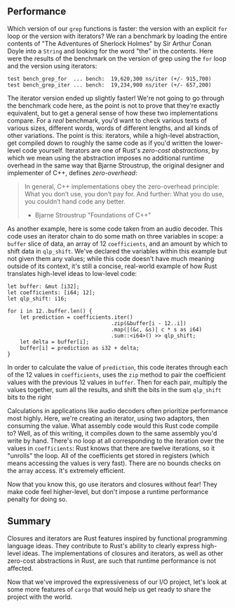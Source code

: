 ## Performance

Which version of our `grep` functions is faster: the version with an explicit
`for` loop or the version with iterators? We ran a benchmark by loading the
entire contents of "The Adventures of Sherlock Holmes" by Sir Arthur Conan
Doyle into a `String` and looking for the word "the" in the contents. Here were
the results of the benchmark on the version of grep using the `for` loop and the
version using iterators:

```text
test bench_grep_for  ... bench:  19,620,300 ns/iter (+/- 915,700)
test bench_grep_iter ... bench:  19,234,900 ns/iter (+/- 657,200)
```

The iterator version ended up slightly faster! We're not going to go through
the benchmark code here, as the point is not to prove that they're exactly
equivalent, but to get a general sense of how these two implementations
compare. For a *real* benchmark, you'd want to check various texts of various
sizes, different words, words of different lengths, and all kinds of other
variations. The point is this: iterators, while a high-level abstraction, get
compiled down to roughly the same code as if you'd written the lower-level code
yourself. Iterators are one of Rust's *zero-cost abstractions*, by which we mean
using the abstraction imposes no additional runtime overhead in the same way
that Bjarne Stroustrup, the original designer and implementer of C++, defines
*zero-overhead*:

> In general, C++ implementations obey the zero-overhead principle: What you
> don’t use, you don’t pay for. And further: What you do use, you couldn’t hand
> code any better.
>
> - Bjarne Stroustrup "Foundations of C++"

As another example, here is some code taken from an audio decoder. This code
uses an iterator chain to do some math on three variables in scope: a `buffer`
slice of data, an array of 12 `coefficients`, and an amount by which to shift
data in `qlp_shift`. We've declared the variables within this example but not
given them any values; while this code doesn't have much meaning outside of its
context, it's still a concise, real-world example of how Rust translates
high-level ideas to low-level code:

```rust,ignore
let buffer: &mut [i32];
let coefficients: [i64; 12];
let qlp_shift: i16;

for i in 12..buffer.len() {
    let prediction = coefficients.iter()
                                 .zip(&buffer[i - 12..i])
                                 .map(|(&c, &s)| c * s as i64)
                                 .sum::<i64>() >> qlp_shift;
    let delta = buffer[i];
    buffer[i] = prediction as i32 + delta;
}
```

In order to calculate the value of `prediction`, this code iterates through
each of the 12 values in `coefficients`, uses the `zip` method to pair the
coefficient values with the previous 12 values in `buffer`. Then for each pair,
multiply the values together, sum all the results, and shift the bits in the
sum `qlp_shift` bits to the right

Calculations in applications like audio decoders often prioritize performance
most highly. Here, we're creating an iterator, using two adaptors, then
consuming the value. What assembly code would this Rust code compile to? Well,
as of this writing, it compiles down to the same assembly you'd write by hand.
There's no loop at all corresponding to the iteration over the values in
`coefficients`: Rust knows that there are twelve iterations, so it "unrolls"
the loop. All of the coefficients get stored in registers (which means
accessing the values is very fast). There are no bounds checks on the array
access. It's extremely efficient.

Now that you know this, go use iterators and closures without fear! They make
code feel higher-level, but don't impose a runtime performance penalty for
doing so.

## Summary

Closures and iterators are Rust features inspired by functional programming
language ideas. They contribute to Rust's ability to clearly express high-level
ideas. The implementations of closures and iterators, as well as other zero-cost
abstractions in Rust, are such that runtime performance is not affected.

Now that we've improved the expressiveness of our I/O project, let's look at
some more features of `cargo` that would help us get ready to share the project
with the world.
